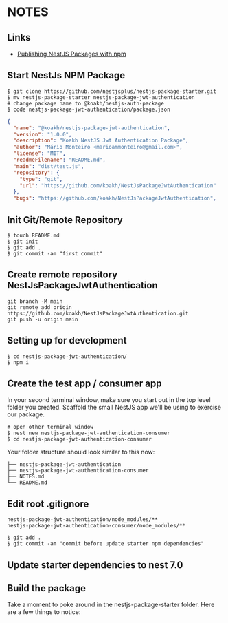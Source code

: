 # NOTES

## Links

- [Publishing NestJS Packages with npm](https://dev.to/nestjs/publishing-nestjs-packages-with-npm-21fm)

## Start NestJs NPM Package

```shell
$ git clone https://github.com/nestjsplus/nestjs-package-starter.git
$ mv nestjs-package-starter nestjs-package-jwt-authentication
# change package name to @koakh/nestjs-auth-package
$ code nestjs-package-jwt-authentication/package.json
```

```json
{
  "name": "@koakh/nestjs-package-jwt-authentication",
  "version": "1.0.0",
  "description": "Koakh NestJS Jwt Authentication Package",
  "author": "Mário Monteiro <marioammonteiro@gmail.com>",
  "license": "MIT",
  "readmeFilename": "README.md",
  "main": "dist/test.js",
  "repository": {
    "type": "git",
    "url": "https://github.com/koakh/NestJsPackageJwtAuthentication"
  },
  "bugs": "https://github.com/koakh/NestJsPackageJwtAuthentication",
```

## Init Git/Remote Repository

```shell
$ touch README.md
$ git init
$ git add .
$ git commit -am "first commit"
```

## Create remote repository NestJsPackageJwtAuthentication

```shell
git branch -M main
git remote add origin https://github.com/koakh/NestJsPackageJwtAuthentication.git
git push -u origin main
```

## Setting up for development

```shell
$ cd nestjs-package-jwt-authentication/
$ npm i
```

## Create the test app / consumer app

In your second terminal window, make sure you start out in the top level folder you created. Scaffold the small NestJS app we'll be using to exercise our package.

```shell
# open other terminal window
$ nest new nestjs-package-jwt-authentication-consumer
$ cd nestjs-package-jwt-authentication-consumer
```

Your folder structure should look similar to this now:

```shell
├── nestjs-package-jwt-authentication
├── nestjs-package-jwt-authentication-consumer
├── NOTES.md
└── README.md
```

## Edit root .gitignore

```shell
nestjs-package-jwt-authentication/node_modules/**
nestjs-package-jwt-authentication-consumer/node_modules/**
```

```shell
$ git add .
$ git commit -am "commit before update starter npm dependencies"
```

## Update starter dependencies to nest 7.0




## Build the package

Take a moment to poke around in the nestjs-package-starter folder. Here are a few things to notice: